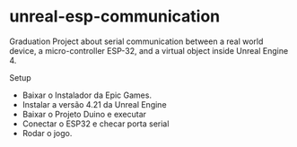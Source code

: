 # unreal-esp-communication
Graduation Project about serial communication between a real world device, a micro-controller ESP-32, and a virtual object inside Unreal Engine 4.

Setup
- Baixar o Instalador da Epic Games.
- Instalar a versão 4.21 da Unreal Engine
- Baixar o Projeto Duino e executar
- Conectar o ESP32 e checar porta serial
- Rodar o jogo.



